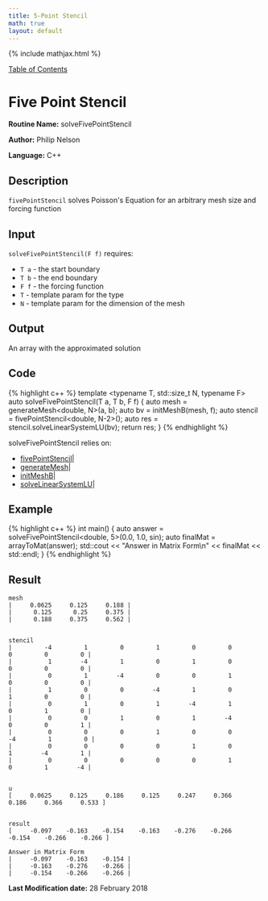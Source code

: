 ```yaml
---
title: 5-Point Stencil
math: true
layout: default
---
```


{% include mathjax.html %}

<a href="https://philipnelson5.github.io/MATH5620/SoftwareManual"> Table of Contents </a>
# Five Point Stencil

**Routine Name:** solveFivePointStencil

**Author:** Philip Nelson

**Language:** C++

## Description

`fivePointStencil` solves Poisson's Equation for an arbitrary mesh size and forcing function

## Input

`solveFivePointStencil(F f)` requires:

* `T a` - the start boundary
* `T b` - the end boundary
* `F f` - the forcing function
* `T` - template param for the type
* `N` - template param for the dimension of the mesh

## Output

An array with the approximated solution

## Code
{% highlight c++ %}
template <typename T, std::size_t N, typename F>
auto solveFivePointStencil(T a, T b, F f)
{
  auto mesh = generateMesh<double, N>(a, b);
  auto bv = initMeshB(mesh, f);
  auto stencil = fivePointStencil<double, N-2>();
  auto res = stencil.solveLinearSystemLU(bv);
  return res;
}
{% endhighlight %}

solveFivePointStencil relies on:
* [fivePointStencil](./matrix/manual_gen_five_point_stencil)|
* [generateMesh](./matrix/manual_gen_mesh)|
* [initMeshB](./matrix/manual_init_b)|
* [solveLinearSystemLU](./matrix/manual_linear_solve_lu)|

## Example
{% highlight c++ %}
int main()
{
  auto answer = solveFivePointStencil<double, 5>(0.0, 1.0, sin);
  auto finalMat = arrayToMat(answer);
  std::cout << "Answer in Matrix Form\n" << finalMat << std::endl;
}
{% endhighlight %}

## Result
```
mesh
|     0.0625     0.125     0.188 |
|      0.125      0.25     0.375 |
|      0.188     0.375     0.562 |


stencil
|         -4         1         0         1         0         0         0         0         0 |
|          1        -4         1         0         1         0         0         0         0 |
|          0         1        -4         0         0         1         0         0         0 |
|          1         0         0        -4         1         0         1         0         0 |
|          0         1         0         1        -4         1         0         1         0 |
|          0         0         1         0         1        -4         0         0         1 |
|          0         0         0         1         0         0        -4         1         0 |
|          0         0         0         0         1         0         1        -4         1 |
|          0         0         0         0         0         1         0         1        -4 |


u
[     0.0625     0.125     0.186     0.125     0.247     0.366     0.186     0.366     0.533 ]


result
[     -0.097    -0.163    -0.154    -0.163    -0.276    -0.266    -0.154    -0.266    -0.266 ]

Answer in Matrix Form
|     -0.097    -0.163    -0.154 |
|     -0.163    -0.276    -0.266 |
|     -0.154    -0.266    -0.266 |
```

**Last Modification date:** 28 February 2018
